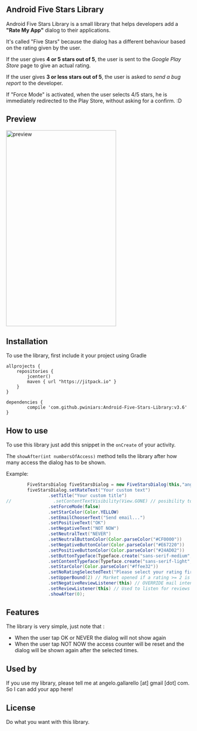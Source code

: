 ## Android Five Stars Library

Android Five Stars Library is a small library that helps developers add a **"Rate My App"** dialog to their applications.

It's called "Five Stars" because the dialog has a different behaviour based on the rating given by the user.

If the user gives **4 or 5 stars out of 5**, the user is sent to the *Google Play Store* page to give an actual rating.

If the user gives **3 or less stars out of 5**, the user is asked to *send a bug report* to the developer.

If "Force Mode" is activated, when the user selects 4/5 stars, he is immediately redirected to the Play Store, without asking for a confirm. :D

## Preview


<img src="screen.jpeg" alt="preview" width="300" height="533">




## Installation

To use the library, first include it your project using Gradle


    allprojects {
        repositories {
            jcenter()
            maven { url "https://jitpack.io" }
        }
    }

	dependencies {
	        compile 'com.github.pwiniars:Android-Five-Stars-Library:v3.6'
	}



## How to use
To use this library just add this snippet in the `onCreate` of your activity.

The `showAfter(int numbersOfAccess)` method tells the library after how many access the dialog has to be shown.

Example:

```java
        FiveStarsDialog fiveStarsDialog = new FiveStarsDialog(this,"angelo.gallarello@gmail.com");
        fiveStarsDialog.setRateText("Your custom text")
                .setTitle("Your custom title")
//                .setContentTextVisibility(View.GONE) // posibility to hide subtitle
                .setForceMode(false)
                .setStarColor(Color.YELLOW)
                .setEmailChooserText("Send email...")
                .setPositiveText("OK")
                .setNegativeText("NOT NOW")
                .setNeutralText("NEVER")
                .setNeutralButtonColor(Color.parseColor("#CF0000"))
                .setNegativeButtonColor(Color.parseColor("#E67220"))
                .setPositiveButtonColor(Color.parseColor("#24AD02"))
                .setButtonTypeface(Typeface.create("sans-serif-medium", Typeface.NORMAL))
                .setContentTypeface(Typeface.create("sans-serif-light", Typeface.NORMAL))
                .setStarColor(Color.parseColor("#ffee32"))
                .setNoRatingSelectedText("Please select your rating first.")
                .setUpperBound(2) // Market opened if a rating >= 2 is selected
                .setNegativeReviewListener(this) // OVERRIDE mail intent for negative review
                .setReviewListener(this) // Used to listen for reviews (if you want to track them )
                .showAfter(0);
```
## Features

The library is very simple, just note that :
* When the user tap OK or NEVER the dialog will not show again
* When the user tap NOT NOW the access counter will be reset and the dialog will be shown again after the selected times.

## Used by

If you use my library, please tell me at angelo.gallarello [at] gmail [dot] com.
So I can add your app here!


## License

Do what you want with this library.

